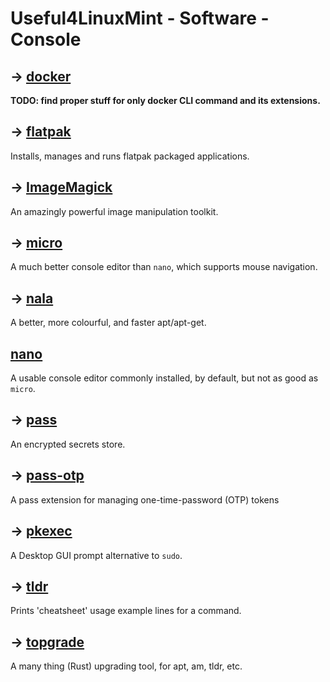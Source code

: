 # Useful4LinuxMint - Software - Console

## → [docker](../todo.md)
**TODO: find proper stuff for only docker CLI command and its extensions.**

## → [flatpak](console/flatpak.md)

Installs, manages and runs flatpak packaged applications.

## → [ImageMagick](console/imagemagick.md)

An amazingly powerful image manipulation toolkit.

## → [micro](console/micro.md)

A much better console editor than `nano`, which supports mouse navigation.

## → [nala](console/nala.md)

A better, more colourful, and faster apt/apt-get.

## [nano](https://www.nano-editor.org/)

A usable console editor commonly installed, by default, but not as good as `micro`.

## → [pass](console/pass.md)
An encrypted secrets store.

## → [pass-otp](console/pass-otp.md) 

A pass extension for managing one-time-password (OTP) tokens

## → [pkexec](console/pkexec.md)

A Desktop GUI prompt alternative to `sudo`.

## → [tldr](console/tldr.md)

Prints 'cheatsheet' usage example lines for a command.

## → [topgrade](console/topgrade.md)

A many thing (Rust) upgrading tool, for apt, am, tldr, etc.

